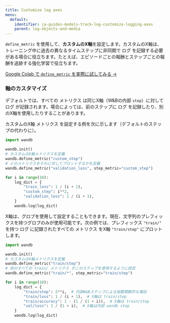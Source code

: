 ```yaml
---
title: Customize log axes
menu:
  default:
    identifier: ja-guides-models-track-log-customize-logging-axes
    parent: log-objects-and-media
---
```


`define_metric` を使用して、**カスタムのX軸**を設定します。カスタムのX軸は、トレーニング中に過去の異なるタイムステップに非同期で ログ を記録する必要がある場合に役立ちます。たとえば、エピソードごとの報酬とステップごとの報酬を追跡する強化学習で役立ちます。

[Google Colab で `define_metric` を実際に試してみる →](http://wandb.me/define-metric-colab)

### 軸のカスタマイズ

デフォルトでは、すべての メトリクス は同じX軸（W&Bの内部 `step`）に対して ログ が記録されます。場合によっては、前のステップに ログ を記録したり、別のX軸を使用したりすることがあります。

カスタムのX軸 メトリクス を設定する例を次に示します（デフォルトのステップの代わりに）。

```python
import wandb

wandb.init()
# カスタムのX軸メトリクスを定義
wandb.define_metric("custom_step")
# どのメトリクスをそれに対してプロットするかを定義
wandb.define_metric("validation_loss", step_metric="custom_step")

for i in range(10):
    log_dict = {
        "train_loss": 1 / (i + 1),
        "custom_step": i**2,
        "validation_loss": 1 / (i + 1),
    }
    wandb.log(log_dict)
```

X軸は、グロブを使用して設定することもできます。現在、文字列のプレフィックスを持つグロブのみが使用可能です。次の例では、プレフィックス `"train/"` を持つ ログ に記録されたすべての メトリクス をX軸 `"train/step"` にプロットします。

```python
import wandb

wandb.init()
# カスタムのX軸メトリクスを定義
wandb.define_metric("train/step")
# 他のすべての train/ メトリクス がこのステップを使用するように設定
wandb.define_metric("train/*", step_metric="train/step")

for i in range(10):
    log_dict = {
        "train/step": 2**i,  # 内部W&Bステップによる指数関数的な増加
        "train/loss": 1 / (i + 1),  # X軸は train/step
        "train/accuracy": 1 - (1 / (1 + i)),  # X軸は train/step
        "val/loss": 1 / (1 + i),  # X軸は内部 wandb step
    }
    wandb.log(log_dict)
```
